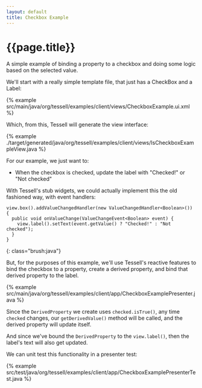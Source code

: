```yaml
---
layout: default
title: Checkbox Example
---
```


{{page.title}}
==============

A simple example of binding a property to a checkbox and doing some logic based on the selected value.

We'll start with a really simple template file, that just has a CheckBox and a Label:

{% example src/main/java/org/tessell/examples/client/views/CheckboxExample.ui.xml %}

Which, from this, Tessell will generate the view interface:

{% example ./target/generated/java/org/tessell/examples/client/views/IsCheckboxExampleView.java %}

For our example, we just want to:

* When the checkbox is checked, update the label with "Checked!" or "Not checked"

With Tessell's stub widgets, we could actually implement this the old fashioned way, with event handlers:

    view.box().addValueChangedHandler(new ValueChangedHandler<Boolean>()) {
      public void onValueChange(ValueChangeEvent<Boolean> event) {
        view.label().setText(event.getValue() ? "Checked!" : "Not checked");
      }
    }
{: class="brush:java"}

But, for the purposes of this example, we'll use Tessell's reactive features to bind the checkbox to a property, create a derived property, and bind that derived property to the label.

{% example src/main/java/org/tessell/examples/client/app/CheckboxExamplePresenter.java %}

Since the `DerivedProperty` we create uses `checked.isTrue()`, any time `checked` changes, our `getDerivedValue()` method will be called, and the derived property will update itself.

And since we've bound the `DerivedProperty` to the `view.label()`, then the label's text will also get updated.

We can unit test this functionality in a presenter test:

{% example src/test/java/org/tessell/examples/client/app/CheckboxExamplePresenterTest.java %}



